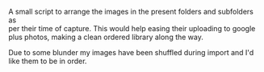 A small script to arrange the images in the present folders and subfolders as                                                                                     
per their time of capture. This would help easing their uploading to google    
plus photos, making a clean ordered library along the way.

Due to some blunder my images have been shuffled during import and I'd like
them to be in order.